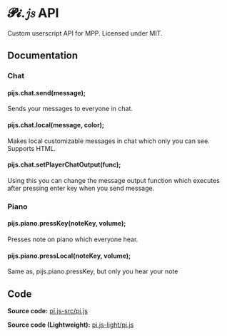 # 𝓟𝓲.𝑗𝑠 API
Custom userscript API for MPP. Licensed under MIT.

## Documentation
### Chat
#### pijs.chat.send(message);
Sends your messages to everyone in chat.
#### pijs.chat.local(message, color);
Makes local customizable messages in chat which only you can see. Supports HTML.
#### pijs.chat.setPlayerChatOutput(func);
Using this you can change the message output function which executes after pressing enter key when you send message.
### Piano
#### pijs.piano.pressKey(noteKey, volume);
Presses note on piano which everyone hear.
#### pijs.piano.pressLocal(noteKey, volume);
Same as, pijs.piano.pressKey, but only you hear your note 

## Code
**Source code:** [pi.js-src/pi.js](https://github.com/SuperPowerPlumber/pi.js/tree/main/pi.js-src/pi.js)

**Source code (Lightweight):** [pi.js-light/pi.js](https://github.com/SuperPowerPlumber/pi.js/tree/main/pi.js-light/pi.js)
